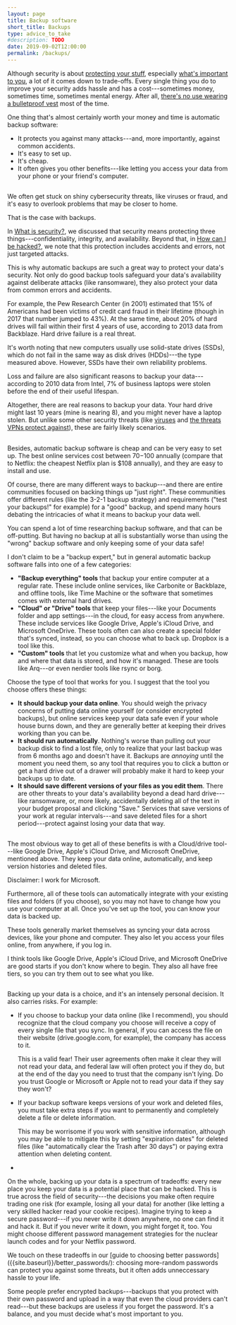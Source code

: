 ```yaml
---
layout: page
title: Backup software
short_title: Backups
type: advice_to_take
#description: TODO
date: 2019-09-02T12:00:00
permalink: /backups/
---
```


Although security is about [protecting your stuff]({{site.baseurl}}/security/), especially [what's important to you]({{site.baseurl}}/hackers/), a lot of it comes down to trade-offs. Every single thing you do to improve your security adds hassle and has a cost---sometimes money, sometimes time, sometimes mental energy. After all, [there's no use wearing a bulletproof vest]({{site.baseurl}}/coffee/) most of the time.

One thing that's almost certainly worth your money and time is automatic backup software:

* It protects you against many attacks---and, more importantly, against common accidents.
* It's easy to set up.
* It's cheap.
* It often gives you other benefits---like letting you access your data from your phone or your friend's computer.

##

We often get stuck on shiny cybersecurity threats, like viruses or fraud, and it's easy to overlook problems that may be closer to home.

That is the case with backups.

In [What is security?]({{site.baseurl}}/security/), we discussed that security means protecting three things---confidentiality, integrity, and availability. Beyond that, in [How can I be hacked?]({{site.baseurl}}/how_hacked/), we note that this protection includes accidents and errors, not just targeted attacks.

This is why automatic backups are such a great way to protect your data's security. Not only do good backup tools safeguard your data's availability against deliberate attacks (like ransomware), they also protect your data from common errors and accidents.

For example, the Pew Research Center (in 2001) estimated that 15% of Americans had been victims of credit card fraud in their lifetime (though in 2017 that number jumped to 43%)<!-- https://www.pewresearch.org/internet/2001/04/02/main-report-23/ https://www.pewresearch.org/internet/wp-content/uploads/sites/9/2017/01/Americans-and-Cyber-Security-final.pdf-->. At the same time, about 20% of hard drives will fail within their first 4 years of use, according to 2013 data from Backblaze<!-- https://www.backblaze.com/blog/how-long-do-disk-drives-last/ -->. Hard drive failure is a real threat.

It's worth noting that new computers usually use solid-state drives (SSDs), which do not fail in the same way as disk drives (HDDs)---the type measured above. However, SSDs have their own reliability problems<!-- https://www.zdnet.com/article/ssd-reliability-in-the-real-world-googles-experience/ -->.

Loss and failure are also significant reasons to backup your data---according to 2010 data from Intel, 7% of business laptops were stolen before the end of their useful lifespan<!-- https://en.wikipedia.org/wiki/Laptop_theft ; https://www.intel.com/content/dam/doc/white-paper/enterprise-security-the-billion-dollar-lost-laptop-problem-paper.pdf-->.

Altogether, there are real reasons to backup your data. Your hard drive might last 10 years (mine is nearing 8), and you might never have a laptop stolen. But unlike some other security threats (like [viruses]({{site.baseurl}}/antivirus/) and [the threats VPNs protect against](({{site.baseurl}}/vpn/))), these are fairly likely scenarios.

##

Besides, automatic backup software is cheap and can be very easy to set up. The best online services cost between $70-$100 annually (compare that to Netflix: the cheapest Netflix plan is $108 annually), and they are easy to install and use.

Of course, there are many different ways to backup---and there are entire communities focused on backing things up "just right"<!-- https://www.reddit.com/r/DataHoarder/wiki/backups -->. These communities offer different rules (like the 3-2-1 backup strategy<!-- https://www.carbonite.com/blog/article/2016/01/what-is-3-2-1-backup https://www.reddit.com/r/DataHoarder/wiki/backups#wiki_the_3-2-1_strategy -->) and requirements ("test your backups!" for example<!-- https://www.quora.com/How-often-should-database-backups-be-tested -->) for a "good" backup, and spend many hours debating the intricacies of what it means to backup your data well.

You can spend a lot of time researching backup software, and that can be off-putting. But having no backup at all is substantially worse than using the "wrong" backup software and only keeping some of your data safe!

I don't claim to be a "backup expert," but in general automatic backup software falls into one of a few categories:

* **"Backup everything" tools** that backup your entire computer at a regular rate. These include online services, like Carbonite or Backblaze, and offline tools, like Time Machine or the software that sometimes comes with external hard drives.
* **"Cloud" or "Drive" tools** that keep your files---like your Documents folder and app settings---in the cloud, for easy access from anywhere. These include services like Google Drive, Apple's iCloud Drive, and Microsoft OneDrive. These tools often can also create a special folder that's synced, instead, so you can choose what to back up. Dropbox is a tool like this.
* **"Custom" tools** that let you customize what and when you backup, how and where that data is stored, and how it's managed. These are tools like Arq---or even nerdier tools like rsync or borg.

Choose the type of tool that works for you. I suggest that the tool you choose offers these things:

* **It should backup your data online**. You should weigh the privacy concerns of putting data online yourself (or consider encrypted backups), but online services keep your data safe even if your whole house burns down, and they are generally better at keeping their drives working than you can be.
* **It should run automatically**. Nothing's worse than pulling out your backup disk to find a lost file, only to realize that your last backup was from 6 months ago and doesn't have it. Backups are *annoying* until the moment you need them, so any tool that requires you to click a button or get a hard drive out of a drawer will probably make it hard to keep your backups up to date.
* **It should save different versions of your files as you edit them**. There are other threats to your data's availability beyond a dead hard drive---like ransomware, or, more likely, accidentally deleting all of the text in your budget proposal and clicking "Save." Services that save versions of your work at regular intervals---and save deleted files for a short period---protect against losing your data that way.

## 

The most obvious way to get all of these benefits is with a Cloud/drive tool---like Google Drive, Apple's iCloud Drive, and Microsoft OneDrive, mentioned above. They keep your data online, automatically, and keep version histories and deleted files<!-- Though iCloud seems meh: https://9to5mac.com/2020/05/10/icloud-drive-deleted-files/ -->.

<aside class="sidenote">
Disclaimer: I work for Microsoft.
</aside>

Furthermore, all of these tools can automatically integrate with your existing files and folders (if you choose), so you may not have to change how you use your computer at all. Once you've set up the tool, you can know your data is backed up.

These tools generally market themselves as syncing your data across devices, like your phone and computer. They also let you access your files online, from anywhere, if you log in.

I think tools like Google Drive, Apple's iCloud Drive, and Microsoft OneDrive are good starts if you don't know where to begin. They also all have free tiers, so you can try them out to see what you like.

##

Backing up your data is a choice, and it's an intensely personal decision. It also carries risks. For example:

* If you choose to backup your data online (like I recommend), you should recognize that the cloud company you choose will receive a copy of every single file that you sync. In general, if you can access the file on their website (drive.google.com, for example), the company has access to it.

	This is a valid fear! Their user agreements often make it clear they will not read your data, and federal law will often protect you if they do, but at the end of the day you need to trust that the company isn't lying. Do you trust Google or Microsoft or Apple not to read your data if they say they won't?
* If your backup software keeps versions of your work and deleted files, you must take extra steps if you want to permanently and completely delete a file or delete information.

	This may be worrisome if you work with sensitive information, although you may be able to mitigate this by setting "expiration dates" for deleted files (like "automatically clear the Trash after 30 days") or paying extra attention when deleting content.
* 

On the whole, backing up your data is a spectrum of tradeoffs: every new place you keep your data is a potential place that can be hacked. This is true across the field of security---the decisions you make often require trading one risk (for example, losing all your data) for another (like letting a very skilled hacker read your cookie recipes). Imagine trying to keep a secure password---if you never write it down anywhere, no one can find it and hack it. But if you never write it down, you might forget it, too. You might choose different password management strategies for the nuclear launch codes and for your Netflix password.

<aside class="sidenote">
We touch on these tradeoffs in our [guide to choosing better passwords]({{site.baseurl}}/better_passwords/): choosing more-random passwords can protect you against some threats, but it often adds unneccessary hassle to your life.
</aside>

Some people prefer encrypted backups---backups that you protect with their own password and upload in a way that even the cloud providers can't read---but these backups are useless if you forget the password. It's a balance, and you must decide what's most important to you.